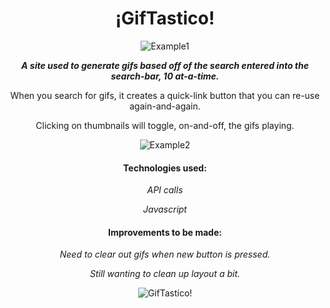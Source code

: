 <div align="center">

# ¡GifTastico!

![Example1](https://jonmeidell.github.io/GifTastic/assets/images/example1.PNG)

_**A site used to generate gifs based off of the search entered into the search-bar, 10 at-a-time.**_

When you search for gifs, it creates a quick-link button that you can re-use again-and-again.

Clicking on thumbnails will toggle, on-and-off, the gifs playing.

![Example2](https://jonmeidell.github.io/GifTastic/assets/images/example2.PNG)

#### Technologies used:
_API calls_

_Javascript_

#### Improvements to be made:
_Need to clear out gifs when new button is pressed._

_Still wanting to clean up layout a bit._
      
![GifTastico!](https://jonmeidell.github.io/GifTastic/assets/images/readme.gif)
</div>
